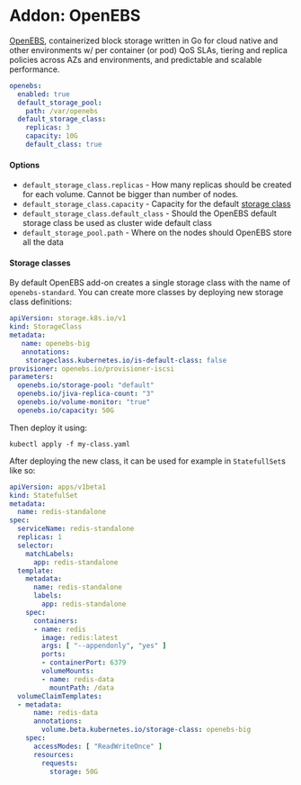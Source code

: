 # Addon: OpenEBS

[OpenEBS](https://github.com/openebs/openebs), containerized block storage written in Go for cloud native and other environments w/ per container (or pod) QoS SLAs, tiering and replica policies across AZs and environments, and predictable and scalable performance.


```yaml
openebs:
  enabled: true
  default_storage_pool:
    path: /var/openebs
  default_storage_class:
    replicas: 3
    capacity: 10G
    default_class: true
```

#### Options


- `default_storage_class.replicas` - How many replicas should be created for each volume. Cannot be bigger than number of nodes.
- `default_storage_class.capacity` - Capacity for the default [storage class](https://kubernetes.io/docs/concepts/storage/storage-classes/)
- `default_storage_class.default_class` - Should the OpenEBS default storage class be used as cluster wide default class
- `default_storage_pool.path` - Where on the nodes should OpenEBS store all the data

#### Storage classes

By default OpenEBS add-on creates a single storage class with the name of `openebs-standard`. You can create more classes by deploying new storage class definitions:
```yaml
apiVersion: storage.k8s.io/v1
kind: StorageClass
metadata:
   name: openebs-big
   annotations:
    storageclass.kubernetes.io/is-default-class: false
provisioner: openebs.io/provisioner-iscsi
parameters:
  openebs.io/storage-pool: "default"
  openebs.io/jiva-replica-count: "3"
  openebs.io/volume-monitor: "true"
  openebs.io/capacity: 50G
```

Then deploy it using:
```
kubectl apply -f my-class.yaml
```

After deploying the new class, it can be used for example in `StatefullSet`s like so:
```yaml
apiVersion: apps/v1beta1
kind: StatefulSet
metadata:
  name: redis-standalone
spec:
  serviceName: redis-standalone
  replicas: 1
  selector:
    matchLabels:
      app: redis-standalone
  template:
    metadata:
      name: redis-standalone
      labels:
        app: redis-standalone
    spec:
      containers:
      - name: redis
        image: redis:latest
        args: [ "--appendonly", "yes" ]
        ports:
        - containerPort: 6379
        volumeMounts:
        - name: redis-data
          mountPath: /data
  volumeClaimTemplates:
  - metadata:
      name: redis-data
      annotations:
        volume.beta.kubernetes.io/storage-class: openebs-big
    spec:
      accessModes: [ "ReadWriteOnce" ]
      resources:
        requests:
          storage: 50G

```